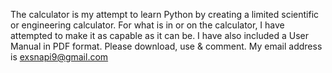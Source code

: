 The calculator is my attempt to learn Python by creating a limited scientific or engineering calculator.  For what is in or on the calculator, I have attempted to make it as capable as it can be.  I have also included a User Manual in PDF format.
Please download, use & comment.
My email address is exsnapi9@gmail.com
